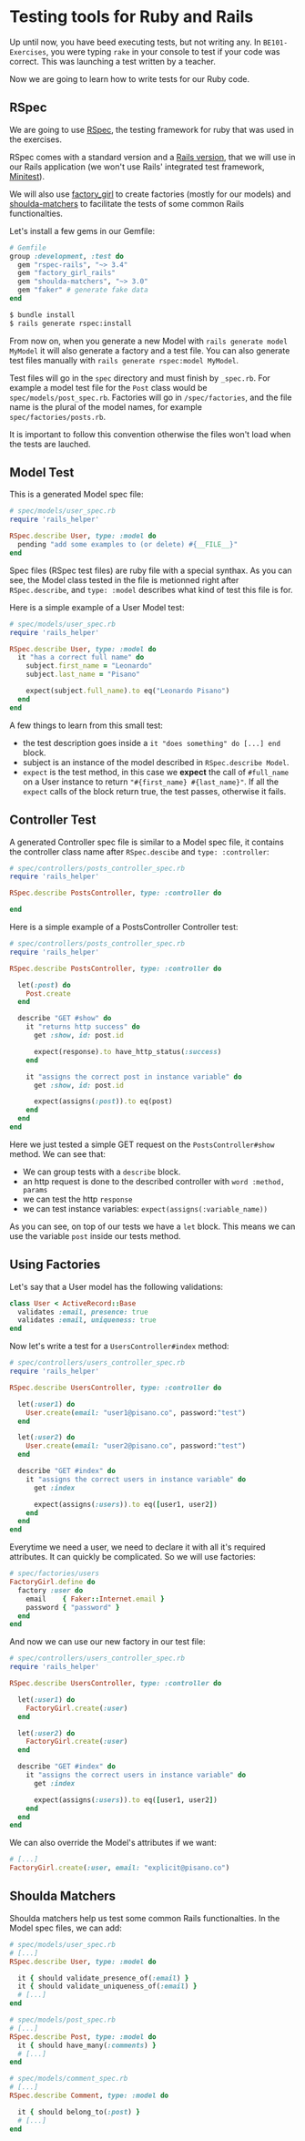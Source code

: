 # Testing tools for Ruby and Rails

Up until now, you have beed executing tests, but not writing any. In `BE101-Exercises`, you were typing `rake` in your console to test if your code was correct. This was launching a test written by a teacher.

Now we are going to learn how to write tests for our Ruby code.

## RSpec

We are going to use [RSpec](https://github.com/rspec/rspec), the testing framework for ruby that was used in the exercises.

RSpec comes with a standard version and a [Rails version](https://github.com/rspec/rspec-rails), that we will use in our Rails application (we won't use Rails' integrated test framework, [Minitest](https://github.com/seattlerb/minitest)).

We will also use [factory_girl](https://github.com/thoughtbot/factory_girl_rails) to create factories (mostly for our models) and [shoulda-matchers](https://github.com/thoughtbot/shoulda-matchers) to facilitate the tests of some common Rails functionalties.

Let's install a few gems in our Gemfile:

```ruby
# Gemfile
group :development, :test do
  gem "rspec-rails", "~> 3.4"
  gem "factory_girl_rails"
  gem "shoulda-matchers", "~> 3.0"
  gem "faker" # generate fake data
end
```

```sh
$ bundle install
$ rails generate rspec:install
```

From now on, when you generate a new Model with `rails generate model MyModel` it will also generate a factory and a test file. You can also generate test files manually with `rails generate rspec:model MyModel`.

Test files will go in the `spec` directory and must finish by `_spec.rb`. For example a model test file for the `Post` class would be `spec/models/post_spec.rb`. Factories will go in `/spec/factories`, and the file name is the plural of the model names, for example `spec/factories/posts.rb`.

It is important to follow this convention otherwise the files won't load when the tests are lauched.

## Model Test

This is a generated Model spec file:

```ruby
# spec/models/user_spec.rb
require 'rails_helper'

RSpec.describe User, type: :model do
  pending "add some examples to (or delete) #{__FILE__}"
end
```

Spec files (RSpec test files) are ruby file with a special synthax. As you can see, the Model class tested in the file is metionned right after `RSpec.describe`, and `type: :model` describes what kind of test this file is for.

Here is a simple example of a User Model test:

```ruby
# spec/models/user_spec.rb
require 'rails_helper'

RSpec.describe User, type: :model do
  it "has a correct full name" do
    subject.first_name = "Leonardo"
    subject.last_name = "Pisano"

    expect(subject.full_name).to eq("Leonardo Pisano")
  end
end
```

A few things to learn from this small test:

- the test description goes inside a `it "does something" do [...] end` block.
- subject is an instance of the model described in `RSpec.describe Model`.
- `expect` is the test method, in this case we **expect** the call of `#full_name` on a User instance to return `"#{first_name} #{last_name}"`. If all the `expect` calls of the block return true, the test passes, otherwise it fails.

## Controller Test

A generated Controller spec file is similar to a Model spec file, it contains the controller class name after `RSpec.descibe` and `type: :controller`:

```ruby
# spec/controllers/posts_controller_spec.rb
require 'rails_helper'

RSpec.describe PostsController, type: :controller do

end
```

Here is a simple example of a PostsController Controller test:

```ruby
# spec/controllers/posts_controller_spec.rb
require 'rails_helper'

RSpec.describe PostsController, type: :controller do

  let(:post) do
    Post.create
  end

  describe "GET #show" do
    it "returns http success" do
      get :show, id: post.id

      expect(response).to have_http_status(:success)
    end

    it "assigns the correct post in instance variable" do
      get :show, id: post.id

      expect(assigns(:post)).to eq(post)
    end
  end
end
```

Here we just tested a simple GET request on the `PostsController#show` method. We can see that:

- We can group tests with a `describe` block.
- an http request is done to the described controller with `word :method, params`
- we can test the http `response`
- we can test instance variables: `expect(assigns(:variable_name))`

As you can see, on top of our tests we have a `let` block. This means we can use the variable `post` inside our tests method.

## Using Factories

Let's say that a User model has the following validations:

```ruby
class User < ActiveRecord::Base
  validates :email, presence: true
  validates :email, uniqueness: true
end
```

Now let's write a test for a `UsersController#index` method:

```ruby
# spec/controllers/users_controller_spec.rb
require 'rails_helper'

RSpec.describe UsersController, type: :controller do

  let(:user1) do
    User.create(email: "user1@pisano.co", password:"test")
  end

  let(:user2) do
    User.create(email: "user2@pisano.co", password:"test")
  end

  describe "GET #index" do
    it "assigns the correct users in instance variable" do
      get :index

      expect(assigns(:users)).to eq([user1, user2])
    end
  end
end
```

Everytime we need a user, we need to declare it with all it's required attributes. It can quickly be complicated. So we will use factories:

```ruby
# spec/factories/users
FactoryGirl.define do
  factory :user do
    email    { Faker::Internet.email }
    password { "password" }
  end
end
```

And now we can use our new factory in our test file:

```ruby
# spec/controllers/users_controller_spec.rb
require 'rails_helper'

RSpec.describe UsersController, type: :controller do

  let(:user1) do
    FactoryGirl.create(:user)
  end

  let(:user2) do
    FactoryGirl.create(:user)
  end

  describe "GET #index" do
    it "assigns the correct users in instance variable" do
      get :index

      expect(assigns(:users)).to eq([user1, user2])
    end
  end
end
```

We can also override the Model's attributes if we want:

```ruby
# [...]
FactoryGirl.create(:user, email: "explicit@pisano.co")
```

## Shoulda Matchers

Shoulda matchers help us test some common Rails functionalties. In the Model spec files, we can add:

```ruby
# spec/models/user_spec.rb
# [...]
RSpec.describe User, type: :model do

  it { should validate_presence_of(:email) }
  it { should validate_uniqueness_of(:email) }
  # [...]
end
```

```ruby
# spec/models/post_spec.rb
# [...]
RSpec.describe Post, type: :model do
  it { should have_many(:comments) }
  # [...]
end
```

```ruby
# spec/models/comment_spec.rb
# [...]
RSpec.describe Comment, type: :model do

  it { should belong_to(:post) }
  # [...]
end
```
